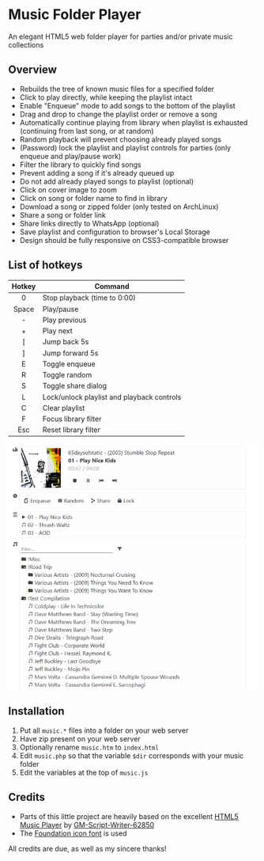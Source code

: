 # Music Folder Player
An elegant HTML5 web folder player for parties and/or private music collections

## Overview
- Rebuilds the tree of known music files for a specified folder
- Click to play directly, while keeping the playlist intact
- Enable "Enqueue" mode to add songs to the bottom of the playlist
- Drag and drop to change the playlist order or remove a song
- Automatically continue playing from library when playlist is exhausted (continuing from last song, or at random)
- Random playback will prevent choosing already played songs
- (Password) lock the playlist and playlist controls for parties (only enqueue and play/pause work)
- Filter the library to quickly find songs
- Prevent adding a song if it's already queued up
- Do not add already played songs to playlist (optional)
- Click on cover image to zoom
- Click on song or folder name to find in library
- Download a song or zipped folder (only tested on ArchLinux)
- Share a song or folder link
- Share links directly to WhatsApp (optional)
- Save playlist and configuration to browser's Local Storage
- Design should be fully responsive on CSS3-compatible browser

## List of hotkeys
Hotkey | Command
:---: |---
0 | Stop playback (time to 0:00)
Space | Play/pause
\- | Play previous
\+ | Play next
\[ | Jump back 5s
\] | Jump forward 5s
E | Toggle enqueue
R | Toggle random
S | Toggle share dialog
L | Lock/unlock playlist and playback controls
C | Clear playlist
F | Focus library filter
Esc | Reset library filter

![Screenshot](SCREENSHOT.png)

## Installation
1. Put all `music.*` files into a folder on your web server
2. Have zip present on your web server
3. Optionally rename `music.htm` to `index.html`
4. Edit `music.php` so that the variable `$dir` corresponds with your music folder
5. Edit the variables at the top of `music.js`

## Credits
- Parts of this little project are heavily based on the excellent [HTML5 Music Player](https://github.com/GM-Script-Writer-62850/HTML5-Music-Player) by [GM-Script-Writer-62850](https://github.com/GM-Script-Writer-62850)
- The [Foundation icon font](https://zurb.com/playground/foundation-icon-fonts-3) is used

All credits are due, as well as my sincere thanks!
